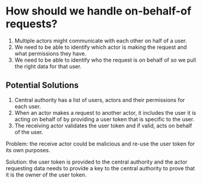 # How should we handle on-behalf-of requests?

1. Multiple actors might communicate with each other on half of a user.
2. We need to be able to identify which actor is making the request and what permissions they have.
3. We need to be able to identify who the request is on behalf of so we pull the right data for that user.

## Potential Solutions

1. Central authority has a list of users, actors and their permissions for each user.
2. When an actor makes a request to another actor, it includes the user it is acting on behalf of by providing a user token that is specific to the user.
3. The receiving actor validates the user token and if valid, acts on behalf of the user.

Problem: the receive actor could be malicious and re-use the user token for its own purposes.

Solution: the user token is provided to the central authority and the actor requesting data needs to provide a key to the central authority to prove that it is the owner of the user token.

